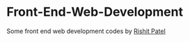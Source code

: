 # Front-End-Web-Development
Some front end web development codes by <a href="http://rishitpatel.com">Rishit Patel</a>
